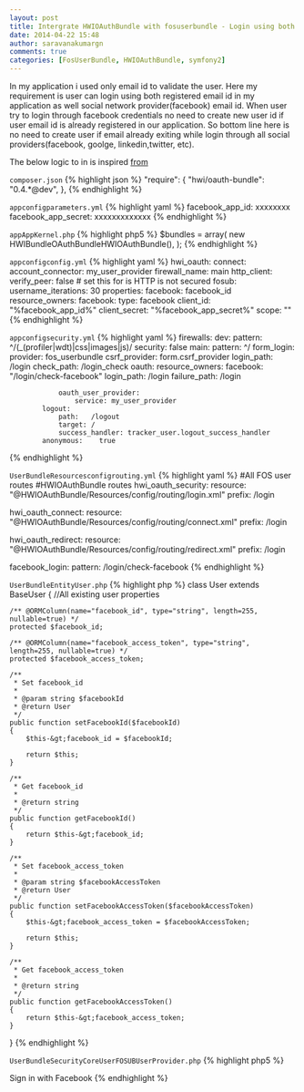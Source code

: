 ```yaml
---
layout: post
title: Intergrate HWIOAuthBundle with fosuserbundle - Login using both custom and social credentials
date: 2014-04-22 15:48
author: saravanakumargn
comments: true
categories: [FosUserBundle, HWIOAuthBundle, symfony2]
---
```


In my application i used only email id to validate the user. Here my requirement is user can login using both registered email id in my application as well social network provider(facebook) email id. When user try to login through facebook credentials no need to create new user id if user email id is already registered in our application. So bottom line here is no need to create user if email already exiting while login through all social providers(facebook, goolge, linkedin,twitter, etc).

The below logic to in is inspired [from](https://gist.github.com/danvbe/4476697 "https://gist.github.com/danvbe/4476697")

`composer.json`
{% highlight json %}
"require": {
	"hwi/oauth-bundle": "0.4.*@dev",
},
{% endhighlight %}

`appconfigparameters.yml`
{% highlight yaml %}
facebook_app_id: xxxxxxxx
facebook_app_secret: xxxxxxxxxxxxx
{% endhighlight %}

`appAppKernel.php`
{% highlight php5 %}
$bundles = array(
	new HWIBundleOAuthBundleHWIOAuthBundle(),
);
{% endhighlight %}

`appconfigconfig.yml`
{% highlight yaml %}
hwi_oauth:
    connect:
        account_connector: my_user_provider
    firewall_name: main
    http_client:
        verify_peer: false		# set this for is HTTP is not secured
    fosub:
        username_iterations: 30
        properties:
            facebook: facebook_id
    resource_owners:
        facebook:
            type:                facebook
            client_id:           "%facebook_app_id%"
            client_secret:       "%facebook_app_secret%"
            scope:               ""
{% endhighlight %}


`appconfigsecurity.yml`
{% highlight yaml %}
firewalls:
        dev:
            pattern:  ^/(_(profiler|wdt)|css|images|js)/
            security: false
        main:
            pattern: ^/
            form_login:
                provider: fos_userbundle
                csrf_provider: form.csrf_provider
                login_path: /login
                check_path: /login_check 
            oauth:
                resource_owners:
                    facebook:           "/login/check-facebook"
                login_path:        /login
                failure_path:      /login
 
                oauth_user_provider:
                    service: my_user_provider
            logout:
                path:   /logout
                target: /
                success_handler: tracker_user.logout_success_handler
            anonymous:    true
{% endhighlight %}			

`UserBundleResourcesconfigrouting.yml`
{% highlight yaml %}
#All FOS user routes
#HWIOAuthBundle routes
hwi_oauth_security:
    resource: "@HWIOAuthBundle/Resources/config/routing/login.xml"
    prefix: /login
 
hwi_oauth_connect:
    resource: "@HWIOAuthBundle/Resources/config/routing/connect.xml"
    prefix: /login
 
hwi_oauth_redirect:
    resource: "@HWIOAuthBundle/Resources/config/routing/redirect.xml"
    prefix:   /login
 
facebook_login:
    pattern: /login/check-facebook
{% endhighlight %}


`UserBundleEntityUser.php`
{% highlight php %}
class User extends BaseUser
{
	//All existing user properties

	/** @ORMColumn(name="facebook_id", type="string", length=255, nullable=true) */
    protected $facebook_id;
 
    /** @ORMColumn(name="facebook_access_token", type="string", length=255, nullable=true) */
    protected $facebook_access_token;
	
	/**
     * Set facebook_id
     *
     * @param string $facebookId
     * @return User
     */
    public function setFacebookId($facebookId)
    {
        $this-&gt;facebook_id = $facebookId;

        return $this;
    }

    /**
     * Get facebook_id
     *
     * @return string 
     */
    public function getFacebookId()
    {
        return $this-&gt;facebook_id;
    }

    /**
     * Set facebook_access_token
     *
     * @param string $facebookAccessToken
     * @return User
     */
    public function setFacebookAccessToken($facebookAccessToken)
    {
        $this-&gt;facebook_access_token = $facebookAccessToken;

        return $this;
    }

    /**
     * Get facebook_access_token
     *
     * @return string 
     */
    public function getFacebookAccessToken()
    {
        return $this-&gt;facebook_access_token;
    }
}
{% endhighlight %}

 
`UserBundleSecurityCoreUserFOSUBUserProvider.php`
{% highlight php5 %}
<?php
namespace  TrackerUserBundleSecurityCoreUser;
 
use HWIBundleOAuthBundleOAuthResponseUserResponseInterface;
use HWIBundleOAuthBundleSecurityCoreUserFOSUBUserProvider as BaseClass;
use SymfonyComponentSecurityCoreUserUserInterface;
 
class FOSUBUserProvider extends BaseClass
{
 
    /**
     * {@inheritDoc}
     */
    public function connect(UserInterface $user, UserResponseInterface $response)
    {
        $property = $this-&gt;getProperty($response);
        $username = $response-&gt;getUsername();
 
        //on connect - get the access token and the user ID
        $service = $response-&gt;getResourceOwner()-&gt;getName();
 
        $setter = 'set'.ucfirst($service);
        $setter_id = $setter.'Id';
        $setter_token = $setter.'AccessToken';
 
        //we "disconnect" previously connected users
        if (null !== $previousUser = $this-&gt;userManager-&gt;findUserBy(array($property =&gt; $username))) {
            $previousUser-&gt;$setter_id(null);
            $previousUser-&gt;$setter_token(null);
            $this-&gt;userManager-&gt;updateUser($previousUser);
        }
 
        //we connect current user
        $user-&gt;$setter_id($username);
        $user-&gt;$setter_token($response-&gt;getAccessToken());
 
        $this-&gt;userManager-&gt;updateUser($user);
    }
 
    /**
     * {@inheritdoc}
     */
    public function loadUserByOAuthUserResponse(UserResponseInterface $response)
    {
        $username = $response-&gt;getUsername();
        $useremail = $response-&gt;getEmail();	// get facebook email id
        $user = $this-&gt;userManager-&gt;findUserByEmail($useremail);
        //$user = $this-&gt;userManager-&gt;findUserBy(array($this-&gt;getProperty($response) =&gt; $useremail));
        //when the user is registrating
        if (null === $user) {
            $service = $response-&gt;getResourceOwner()-&gt;getName();
            $setter = 'set'.ucfirst($service);
            $setter_id = $setter.'Id';
            $setter_token = $setter.'AccessToken';
            // create new user here
            $user = $this-&gt;userManager-&gt;createUser();
            $user-&gt;$setter_id($username);
            $user-&gt;$setter_token($response-&gt;getAccessToken());
            $user-&gt;setUsername($useremail);
            $user-&gt;setEmail($useremail);
            $user-&gt;setPassword($username);
            $user-&gt;setEnabled(true);
            $this-&gt;userManager-&gt;updateUser($user);
            return $user;
        }
 
        $user = $this-&gt;userManager-&gt;findUserByEmail($useremail);
 
        $serviceName = $response-&gt;getResourceOwner()-&gt;getName();
        $setter = 'set' . ucfirst($serviceName) . 'AccessToken';
 
        //update access token
        $user-&gt;$setter($response-&gt;getAccessToken());
 
        return $user;
    }
}
{% endhighlight %}


`UserBundleResourcesconfigservices.yml`
{% highlight yaml %}
parameters:
    my_user_provider.class:  TrackerUserBundleSecurityCoreUserFOSUBUserProvider
    
    my_user_provider:
        class: "%my_user_provider.class%"
        arguments: [@fos_user.user_manager,{facebook: facebook_id}]
{% endhighlight %}		

`login.html.twig`
{% highlight twig %}
<a class="btn btn-social btn-facebook" href="{% raw %}{{ path('hwi_oauth_service_redirect', {'service': 'facebook' }) }}{% endraw %}" alt="Sign in with Facebook">
	<i class="fa fa-facebook"></i> Sign in with Facebook
</a>
{% endhighlight %}